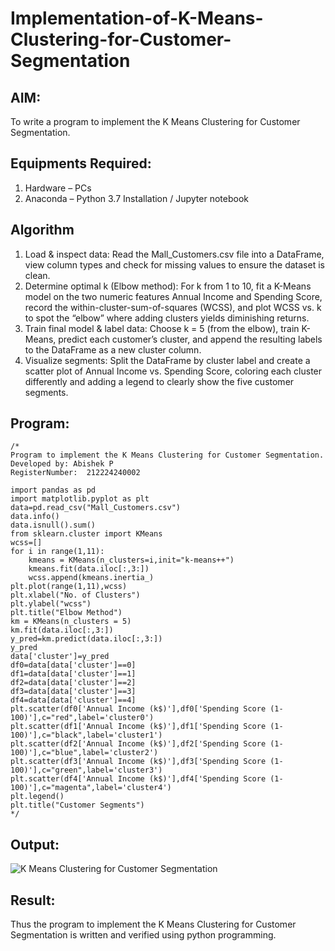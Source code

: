 # Implementation-of-K-Means-Clustering-for-Customer-Segmentation

## AIM:
To write a program to implement the K Means Clustering for Customer Segmentation.

## Equipments Required:
1. Hardware – PCs
2. Anaconda – Python 3.7 Installation / Jupyter notebook

## Algorithm
1. Load & inspect data: Read the Mall_Customers.csv file into a DataFrame, view column types and check for missing values to ensure the dataset is clean.
2. Determine optimal k (Elbow method): For k from 1 to 10, fit a K-Means model on the two numeric features Annual Income and Spending Score, record the within-cluster-sum-of-squares (WCSS), and plot WCSS vs. k to spot the “elbow” where adding clusters yields diminishing returns.
3. Train final model & label data: Choose k = 5 (from the elbow), train K-Means, predict each customer’s cluster, and append the resulting labels to the DataFrame as a new cluster column.
4. Visualize segments: Split the DataFrame by cluster label and create a scatter plot of Annual Income vs. Spending Score, coloring each cluster differently and adding a legend to clearly show the five customer segments.

## Program:
```
/*
Program to implement the K Means Clustering for Customer Segmentation.
Developed by: Abishek P
RegisterNumber:  212224240002

import pandas as pd
import matplotlib.pyplot as plt
data=pd.read_csv("Mall_Customers.csv")
data.info()
data.isnull().sum()
from sklearn.cluster import KMeans
wcss=[]
for i in range(1,11):
    kmeans = KMeans(n_clusters=i,init="k-means++")
    kmeans.fit(data.iloc[:,3:])
    wcss.append(kmeans.inertia_)
plt.plot(range(1,11),wcss)
plt.xlabel("No. of Clusters")
plt.ylabel("wcss")
plt.title("Elbow Method")
km = KMeans(n_clusters = 5)
km.fit(data.iloc[:,3:])
y_pred=km.predict(data.iloc[:,3:])
y_pred
data['cluster']=y_pred
df0=data[data['cluster']==0]
df1=data[data['cluster']==1]
df2=data[data['cluster']==2]
df3=data[data['cluster']==3]
df4=data[data['cluster']==4]
plt.scatter(df0['Annual Income (k$)'],df0['Spending Score (1-100)'],c="red",label='cluster0')
plt.scatter(df1['Annual Income (k$)'],df1['Spending Score (1-100)'],c="black",label='cluster1')
plt.scatter(df2['Annual Income (k$)'],df2['Spending Score (1-100)'],c="blue",label='cluster2')
plt.scatter(df3['Annual Income (k$)'],df3['Spending Score (1-100)'],c="green",label='cluster3')
plt.scatter(df4['Annual Income (k$)'],df4['Spending Score (1-100)'],c="magenta",label='cluster4')
plt.legend()
plt.title("Customer Segments")
*/
```

## Output:
![K Means Clustering for Customer Segmentation](sam.png)


## Result:
Thus the program to implement the K Means Clustering for Customer Segmentation is written and verified using python programming.
